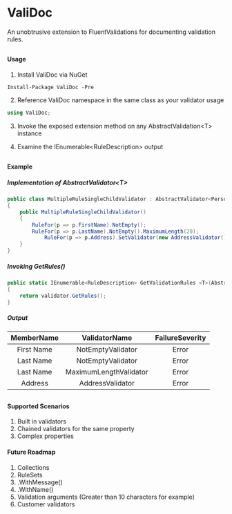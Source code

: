 # ValiDoc

An unobtrusive extension to FluentValidations for documenting validation rules.

##

#### Usage

1. Install ValiDoc via NuGet

```<language>
Install-Package ValiDoc -Pre
```

2. Reference ValiDoc namespace in the same class as your validator usage

```csharp
using ValiDoc;
```

3. Invoke the exposed extension method on any AbstractValidation&lt;T&gt; instance

4. Examine the IEnumerable&lt;RuleDescription&gt; output

##

#### Example

##### Implementation of AbstractValidator&lt;T&gt;

```csharp
public class MultipleRuleSingleChildValidator : AbstractValidator<Person>
{
	public MultipleRuleSingleChildValidator()
	{
	    RuleFor(p => p.FirstName).NotEmpty();
	    RuleFor(p => p.LastName).NotEmpty().MaximumLength(20);
            RuleFor(p => p.Address).SetValidator(new AddressValidator());
	}
}
```
  
##### Invoking GetRules()

```csharp
public static IEnumerable<RuleDescription> GetValidationRules <T>(AbstractValidator<T> validator)
{
    return validator.GetRules();
}
```


##### Output

| MemberName        | ValidatorName           | FailureSeverity  |
| :-------------: |:-------------:| :-----:|
| First Name      | NotEmptyValidator | Error |
| Last Name      | NotEmptyValidator      |   Error |
| Last Name | MaximumLengthValidator      |    Error |
| Address | AddressValidator | Error |

## 
#### Supported Scenarios

1. Built in validators
2. Chained validators for the same property
3. Complex properties


#### Future Roadmap

1. Collections
2. RuleSets
3. .WithMessage()
4. .WithName()
5. Validation arguments (Greater than 10 characters for example)
5. Customer validators
